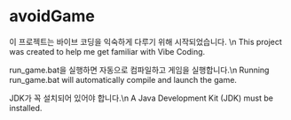 # avoidGame
이 프로젝트는 바이브 코딩을 익숙하게 다루기 위해 시작되었습니다. \n
This project was created to help me get familiar with Vibe Coding.


run_game.bat을 실행하면 자동으로 컴파일하고 게임을 실행합니다.\n
Running run_game.bat will automatically compile and launch the game.

JDK가 꼭 설치되어 있어야 합니다.\n
A Java Development Kit (JDK) must be installed.
